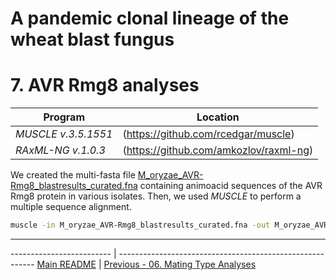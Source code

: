 # A pandemic clonal lineage of the wheat blast fungus
# 7. AVR Rmg8 analyses

Program              | Location
-------------------- | -----------------------------------
*MUSCLE v.3.5.1551*  | (https://github.com/rcedgar/muscle)
*RAxML-NG v.1.0.3*   | (https://github.com/amkozlov/raxml-ng)


We created the multi-fasta file [M_oryzae_AVR-Rmg8_blastresults_curated.fna](/data/07_AVR_Rmg8/M_oryzae_AVR-Rmg8_blastresults_curated.fna) containing animoacid sequences of the AVR Rmg8 protein in various isolates. Then, we used *MUSCLE* to perform a multiple sequence alignment.

```bash
muscle -in M_oryzae_AVR-Rmg8_blastresults_curated.fna -out M_oryzae_AVR-Rmg8_blastresults_curated.aligned.fasta
```


---
------------------------- | ---------------------------------------------------------
[Main README](/README.md) | [Previous - 06. Mating Type Analyses](/06_Mating_Type.md)
